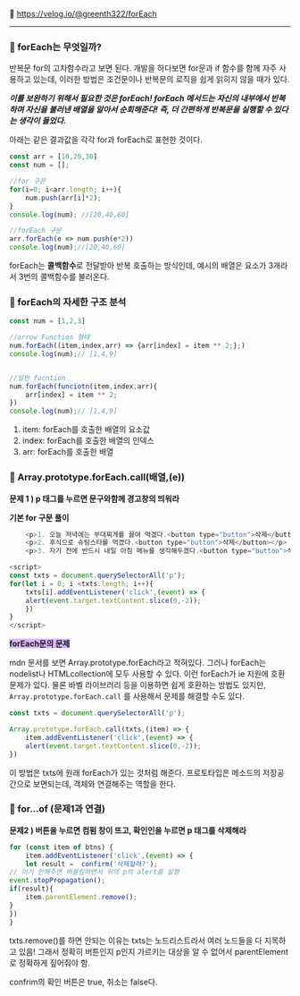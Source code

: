 🔗 https://velog.io/@greenth322/forEach

***

### 📌 forEach는 무엇일까? 
반복문 for의 고차함수라고 보면 된다. 개발을 하다보면 for문과 if 함수를 함께 자주 사용하고 있는데, 이러한 방법은 조건문이나 반복문의 로직을 쉽게 읽히지 않을 때가 있다.

_**이를 보완하기 위해서 필요한 것은 forEach! 
forEach 메서드는 자신의 내부에서 반복하며 자신을 불러낸 배열을 알아서 순회해준다! 
즉, 더 간편하게 반복문을 실행할 수 있다는 생각이 들었다.**_

아래는 같은 결과값을 각각 for과 forEach로 표현한 것이다.

```javascript
const arr = [10,20,30]
const num = []; 

//for 구문 
for(i=0; i<arr.length; i++){
	num.push(arr[i]*2);
}
console.log(num); //[20,40,60]

//forEach 구문 
arr.forEach(e => num.push(e*2))
console.log(num);//[20,40,60]
```

forEach는 **콜백함수**로 전달받아 반복 호출하는 방식인데, 
예시의 배열은 요소가 3개라서 3번의 콜백함수를 불러온다.

### 📌 forEach의 자세한 구조 분석 

```javascript
const num = [1,2,3]

//arrow Function 형태
num.forEach((item,index,arr) => {arr[index] = item ** 2;};)
console.log(num);// [1,4,9]


//일반 fucntion
num.forEach(funciotn(item,index,arr){
    arr[index] = item ** 2;  
})
console.log(num);// [1,4,9]
```

1) item: forEach를 호출한 배열의 요소값
2) index: forEach를 호출한 배열의 인덱스 
3) arr: forEach를 호출한 배열


### 📌 Array.prototype.forEach.call(배열,(e))

**문제 1 ) p 태그를 누르면 문구와함께 경고창의 띄워라**

**기본 for 구문 풀이**

```javascript
    <p>1. 오늘 저녁에는 부대찌게를 끓여 먹겠다.<button type="button">삭제</button></p>
    <p>2. 후식으로 슈팅스타를 먹겠다.<button type="button">삭제</button></p>
    <p>3. 자기 전에 반드시 내일 아침 메뉴를 생각해두겠다.<button type="button">삭제</button></p>

<script>      
const txts = document.querySelectorAll('p');      
for(let i = 0; i <txts.length; i++){
	txts[i].addEventListener('click',(event) => {
    alert(event.target.textContent.slice(0,-2));
    })
}
</script>
```

**<span style = "background-color: #d9b5ff">forEach문의 문제</span>**

mdn 문서를 보면 Array.prototype.forEach라고 적혀있다. 그러나 forEach는 nodelist나 HTMLcollection에 모두 사용할 수 있다. 이런 forEach가 ie 지원에 호환문제가 있다. 물론 바벨 라이브러리 등을 이용하면 쉽게 호환하는 방법도 있지만, ```Array.prototype.forEach.call``` 를 사용해서 문제를 해결할 수도 있다. 

```javascript
const txts = document.querySelectorAll('p'); 

Array.prototype.forEach.call(txts,(item) => {
	item.addEventListener('click',(event) => {
    alert(event.target.textContent.slice(0,-2));
})
```

이 방법은 txts에 원래 forEach가 있는 것처럼 해준다. 프로토타입은 메소드의 저장공간으로 보면되는데, 객체와 연결해주는 역할을 한다.


### 📌 for...of (문제1과 연결)

**문제2 ) 버튼을 누르면 컴펌 창이 뜨고, 확인인을 누르면 p 태그를 삭제해라**

```javascript
for (const item of btns) {
	item.addEventListener('click',(event) => {
	let result =  confirm('삭제할래?');
// 이거 안해주면 버블링하면서 위의 p의 alert를 실행
event.stopPropagation();
if(result){
	item.parentElement.remove();
}
})
}

```

txts.remove()를 하면 안되는 이유는 txts는 노드리스트라서 여러 노드들을 다 지목하고 있음!
그래서 정확히 버튼인지 p인지 가르키는 대상을 알 수 없어서 parentElement로 정확하게 짚어줘야 함.

confrim의 확인 버튼은 true, 취소는 false다.